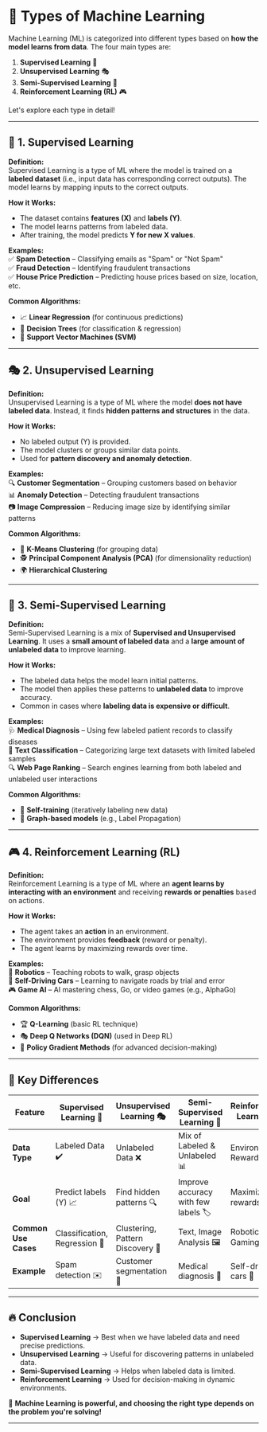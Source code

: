 # 🚀 Types of Machine Learning

Machine Learning (ML) is categorized into different types based on **how the model learns from data**. The four main types are:

1. **Supervised Learning** 🏫
2. **Unsupervised Learning** 🎭
3. **Semi-Supervised Learning** 🔗
4. **Reinforcement Learning (RL)** 🎮

Let's explore each type in detail!

---

## 🏫 1. Supervised Learning

**Definition:**  
Supervised Learning is a type of ML where the model is trained on a **labeled dataset** (i.e., input data has corresponding correct outputs). The model learns by mapping inputs to the correct outputs.

**How it Works:**

- The dataset contains **features (X)** and **labels (Y)**.
- The model learns patterns from labeled data.
- After training, the model predicts **Y for new X values**.

**Examples:**  
✅ **Spam Detection** – Classifying emails as "Spam" or "Not Spam"  
✅ **Fraud Detection** – Identifying fraudulent transactions  
✅ **House Price Prediction** – Predicting house prices based on size, location, etc.

**Common Algorithms:**

- 📈 **Linear Regression** (for continuous predictions)
- 🌳 **Decision Trees** (for classification & regression)
- 🤖 **Support Vector Machines (SVM)**

---

## 🎭 2. Unsupervised Learning

**Definition:**  
Unsupervised Learning is a type of ML where the model **does not have labeled data**. Instead, it finds **hidden patterns and structures** in the data.

**How it Works:**

- No labeled output (Y) is provided.
- The model clusters or groups similar data points.
- Used for **pattern discovery and anomaly detection**.

**Examples:**  
🔍 **Customer Segmentation** – Grouping customers based on behavior  
📊 **Anomaly Detection** – Detecting fraudulent transactions  
📷 **Image Compression** – Reducing image size by identifying similar patterns

**Common Algorithms:**

- 🔗 **K-Means Clustering** (for grouping data)
- 🕵️ **Principal Component Analysis (PCA)** (for dimensionality reduction)
- 🌍 **Hierarchical Clustering**

---

## 🔗 3. Semi-Supervised Learning

**Definition:**  
Semi-Supervised Learning is a mix of **Supervised and Unsupervised Learning**. It uses a **small amount of labeled data** and a **large amount of unlabeled data** to improve learning.

**How it Works:**

- The labeled data helps the model learn initial patterns.
- The model then applies these patterns to **unlabeled data** to improve accuracy.
- Common in cases where **labeling data is expensive or difficult**.

**Examples:**  
🩺 **Medical Diagnosis** – Using few labeled patient records to classify diseases  
📜 **Text Classification** – Categorizing large text datasets with limited labeled samples  
🔍 **Web Page Ranking** – Search engines learning from both labeled and unlabeled user interactions

**Common Algorithms:**

- 🔄 **Self-training** (iteratively labeling new data)
- 🧠 **Graph-based models** (e.g., Label Propagation)

---

## 🎮 4. Reinforcement Learning (RL)

**Definition:**  
Reinforcement Learning is a type of ML where an **agent learns by interacting with an environment** and receiving **rewards or penalties** based on actions.

**How it Works:**

- The agent takes an **action** in an environment.
- The environment provides **feedback** (reward or penalty).
- The agent learns by maximizing rewards over time.

**Examples:**  
🤖 **Robotics** – Teaching robots to walk, grasp objects  
🚗 **Self-Driving Cars** – Learning to navigate roads by trial and error  
🎮 **Game AI** – AI mastering chess, Go, or video games (e.g., AlphaGo)

**Common Algorithms:**

- 🏆 **Q-Learning** (basic RL technique)
- 🎭 **Deep Q Networks (DQN)** (used in Deep RL)
- 🧠 **Policy Gradient Methods** (for advanced decision-making)

---

## 🎯 Key Differences

| Feature              | Supervised Learning 🏫        | Unsupervised Learning 🎭         | Semi-Supervised Learning 🔗         | Reinforcement Learning 🎮 |
| -------------------- | ----------------------------- | -------------------------------- | ----------------------------------- | ------------------------- |
| **Data Type**        | Labeled Data ✔️               | Unlabeled Data ❌                | Mix of Labeled & Unlabeled 📊       | Environment & Rewards 🎯  |
| **Goal**             | Predict labels (Y) 📈         | Find hidden patterns 🔍          | Improve accuracy with few labels 🏷️ | Maximize rewards 🏆       |
| **Common Use Cases** | Classification, Regression 🏡 | Clustering, Pattern Discovery 🔗 | Text, Image Analysis 🖼️             | Robotics, Gaming 🎮       |
| **Example**          | Spam detection ✉️             | Customer segmentation 🎯         | Medical diagnosis 🏥                | Self-driving cars 🚗      |

---

## 🔥 Conclusion

- **Supervised Learning** → Best when we have labeled data and need precise predictions.
- **Unsupervised Learning** → Useful for discovering patterns in unlabeled data.
- **Semi-Supervised Learning** → Helps when labeled data is limited.
- **Reinforcement Learning** → Used for decision-making in dynamic environments.

🚀 **Machine Learning is powerful, and choosing the right type depends on the problem you're solving!**

---
